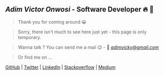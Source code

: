 ## *Adim Victor Onwosi* - Software Developer &#128293; &#x1F680;

> Thank you for coming around &#128512;

> Sorry, there isn't much to see here just yet - this page is only temporary.

> Wanna talk ? You can send me a mail &#128521; - &#128231; *adimvicky@gmail.com*

> Or find me on ...

[GitHub](https://github.com/adimvicky) | 
[Twitter](https://twitter.com/adimvicky) | 
[LinkedIn](https://linkedin.com/in/adim-victor-onwosi-10a681152/) | 
[Stackoverflow](https://stackoverflow.com/users/9302691/adim-victor) |
[Medium](https://medium.com/@adimvicky)
